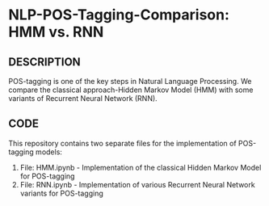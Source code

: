 # NLP-POS-Tagging-Comparison: HMM vs. RNN

## DESCRIPTION ##
POS-tagging is one of the key steps in Natural Language Processing. We compare the classical approach-Hidden Markov Model (HMM) with some variants of Recurrent Neural Network (RNN). 

## CODE ##
This repository contains two separate files for the implementation of POS-tagging models:
1. File: HMM.ipynb - Implementation of the classical Hidden Markov Model for POS-tagging
2. File: RNN.ipynb - Implementation of various Recurrent Neural Network variants for POS-tagging
